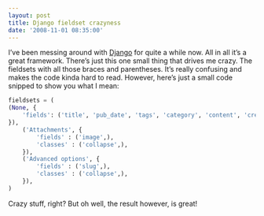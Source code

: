 ```yaml
---
layout: post
title: Django fieldset crazyness
date: '2008-11-01 08:35:00'
---
```


I’ve been messing around with [Django](http://www.djangoproject.com/ "Django") for quite a while now. All in all it’s a great framework. There’s just this one small thing that drives me crazy. The fieldsets with all those braces and parentheses. It’s really confusing and makes the code kinda hard to read. However,  here’s just a small code snipped to show you what I mean:

```python
fieldsets = (
(None, {
    'fields': ('title', 'pub_date', 'tags', 'category', 'content', 'creator',)
}),
    ('Attachments', {
        'fields' : ('image',),
        'classes' : ('collapse',),
    }),
    ('Advanced options', {
        'fields' : ('slug',),
        'classes' : ('collapse',),
    }),
)
```

Crazy stuff, right? But oh well, the result however, is great!

